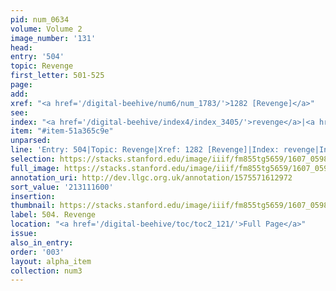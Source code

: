 ```yaml
---
pid: num_0634
volume: Volume 2
image_number: '131'
head:
entry: '504'
topic: Revenge
first_letter: 501-525
page:
add:
xref: "<a href='/digital-beehive/num6/num_1783/'>1282 [Revenge]</a>"
see:
index: "<a href='/digital-beehive/index4/index_3405/'>revenge</a>|<a href='/digital-beehive/index5/index_4307/'>vengeange</a>"
item: "#item-51a365c9e"
unparsed:
line: 'Entry: 504|Topic: Revenge|Xref: 1282 [Revenge]|Index: revenge|Index: vengeange|#item-51a365c9e'
selection: https://stacks.stanford.edu/image/iiif/fm855tg5659/1607_0598/325,1600,2987,852/full/0/default.jpg
full_image: https://stacks.stanford.edu/image/iiif/fm855tg5659/1607_0598/full/full/0/default.jpg
annotation_uri: http://dev.llgc.org.uk/annotation/1575571612972
sort_value: '213111600'
insertion:
thumbnail: https://stacks.stanford.edu/image/iiif/fm855tg5659/1607_0598/325,1600,600,180/250,/0/default.jpg
label: 504. Revenge
location: "<a href='/digital-beehive/toc/toc2_121/'>Full Page</a>"
issue:
also_in_entry:
order: '003'
layout: alpha_item
collection: num3
---
```


